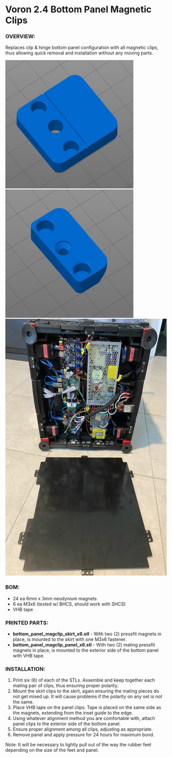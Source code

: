# Voron 2.4 Bottom Panel Magnetic Clips

### OVERVIEW:
Replaces clip & hinge bottom panel configuration with all magnetic clips, thus allowing quick removal and installation without any moving parts. 

<img src="bottom_panel_maghold_panel.jpg" height=400 width=400 /> <img src="bottom_panel_maghold_skirt.jpg" height=400 width=400 />
<img src="bottom_panel_maghold.jpg" height=800 width=800 />

### BOM:
- 24 ea 6mm x 3mm neodynium magnets
- 6 ea M3x6 (tested w/ BHCS, should work with SHCS)
- VHB tape

### PRINTED PARTS:
- **bottom_panel_magclip_skirt_x6.stl** - With two (2) pressfit magnets in place, is mounted to the skirt with one M3x6 fastener.
- **bottom_panel_magclip_panel_x6.stl** - With two (2) mating pressfit magnets in place, is mounted to the exterior side of the bottom panel with VHB tape.

### INSTALLATION:
1. Print six (6) of each of the STLs. Assemble and keep together each mating pair of clips, thus ensuring proper polarity.
2. Mount the skirt clips to the skirt, again ensuring the mating pieces do not get mixed up. It will cause problems if the polarity on any set is not the same.
3. Place VHB tape on the panel clips. Tape is placed on the same side as the magnets, extending from the inset guide to the edge.
4. Using whatever alignment method you are comfortable with, attach panel clips to the exterior side of the bottom panel.
5. Ensure proper alignment among all clips, adjusting as appropriate.
6. Remove panel and apply pressure for 24 hours for maximum bond.

Note: It will be necessary to lightly pull out of the way the rubber feet depending on the size of the feet and panel.
